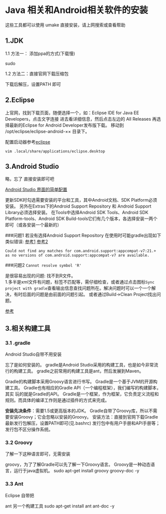 Java 相关和Android相关软件的安装
=================================

这些工具都可以使用 umake 直接安装，请上网搜索或查看帮助



1.JDK
----------------------

1.1 方法一： 添加ppa的方式(下载慢)

sudo

1.2 方法二：直接官网下载压缩包

下载后解压，设置PATH 即可




2.Eclipse
----------------------
上官网，找到下载页面，随便选择一个，如：Eclipse IDE for Java EE Developers，点击文字连接
进去看详细信息，然后点击左边的 All Releases 再选择最新的Eclipse for Android Developer发布版下载。
移动到 /opt/eclipse/eclipse-android-××  目录下。

配置启动器参考[eclipse](http://ubuntuhandbook.org/index.php/2016/01/how-to-install-the-latest-eclipse-in-ubuntu-16-04-15-10/)

`vim .local/share/applications/eclipse.desktop`






3.Android Studio
----------------------

略，忘了
直接安装即可吧

[Android Studio 界面的简单配置](http://ask.android-studio.org/?/article/14)

更新SDK时勾选需要安装的平台和工具，其中Android文档、SDK Platform必须安装。
另外在Extras下的Android Support Repository 和 Android Support Library必须选择安装。
在Tools中选择Android SDK Tools、Android SDK Platform-tools、Android SDK Build-tools它们有几个版本，各选择安装一两个即可（或各安装一个最新的）


###问题1
若没有选择Android Support Repository 在使用时可能gradle出现如下类似错误:
[参考1](http://stackoverflow.com/questions/18045712/gradle-build-android-project-could-not-resolve-all-dependencies-error-but-i-t)
[参考2](http://www.android-studio.org/index.php/84-study)
```
Could not find any matches for com.android.support:appcompat-v7:21.+ as no versions of com.android.support:appcompat-v7 are available.
```

###问题2
`Cannot resolve symbol 'R'`  

是很容易出现的问题: 找不到R文件。  
1.多半是xml文件有问题，标签不匹配等，需仔细检查，或者通过点击图标`Sync project with gradle`查看输出信息查找问题所在。解决问题时可以一个一个解决，有时后面的问题是由前面的问题引起。
或者通过Build->Clean Project找出问题。

[参考](http://stackoverflow.com/questions/17054000/cannot-resolve-symbol-r-in-android-studio)


3.相关构建工具
----------------------


### 3.1 .gradle

Android Studio自带不用安装

忘了是如何安装的。
gradle是Android Studio采用的构建工具，也是如今非常流行的构建工具。
gradle之前常用的构建工具是ant，然后发展到Maven。  

Gradle的构建脚本采用Groovy语言进行书写。
Gradle是一个基于JVM的开源构建工具。
Gradle也有相应的Gradle API（一个编程框架），我们编写的构建脚本，其实
玩的就是Gradle的API。
Gradle是一个框架，作为框架，它负责定义流程和规则。而具体的编译工作则是通过插件的方式来完成。

**安装先决条件**：需要1.5或更高版本的JDK。
Gradle自带了Groovy库，所以不需要安装Groovy；它会忽略以安装的Groovy。
安装方法：直接到官网下载Gradle最新发行包解压，设置PATH即可(见.bashrc)
发行包中有用户手册和API手册等；发行包不区分操作系统。



### 3.2 Groovy

了解一下这种语言即可，无需安装

groovy，为了了解Gradle可以先了解一下Groovy语言。
Groovy是一种动态语言，运行于java虚拟机。
sudo apt-get install groovy groovy-doc -y




### 3.3 Ant

Eclipse 自带把

ant 另一个构建工具
sudo apt-get install ant ant-doc -y

